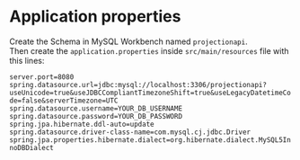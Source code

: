 # Application properties 

Create the Schema in MySQL Workbench named `projectionapi`.  
Then create the `application.properties` inside `src/main/resources` file with this lines:


`server.port=8080`   
`spring.datasource.url=jdbc:mysql://localhost:3306/projectionapi?useUnicode=true&useJDBCCompliantTimezoneShift=true&useLegacyDatetimeCode=false&serverTimezone=UTC`  
`spring.datasource.username=YOUR_DB_USERNAME`  
`spring.datasource.password=YOUR_DB_PASSWORD`  
`spring.jpa.hibernate.ddl-auto=update`  
`spring.datasource.driver-class-name=com.mysql.cj.jdbc.Driver`  
`spring.jpa.properties.hibernate.dialect=org.hibernate.dialect.MySQL5InnoDBDialect`


  
